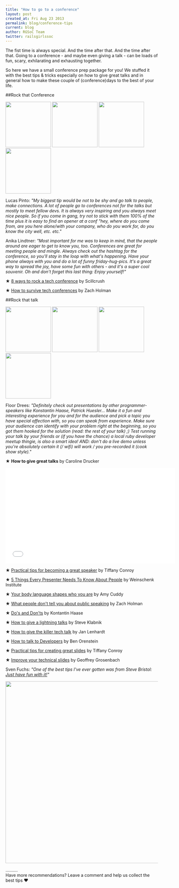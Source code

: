 ```yaml
---
title: "How to go to a conference"
layout: post
created_at: Fri Aug 23 2013
permalink: blog/conference-tips
current: blog
author: RGSoC Team
twitter: railsgirlssoc
---
```



The fist time is always special. And the time after that. And the time after that.
Going to a conference - and maybe even giving a talk - can be loads of fun, scary, exhilarating and exhausting together.

So here we have a small conference prep package for you! We stuffed it with the best tips & tricks especially on how to give great talks and in general how to make these couple of (conference)days to the best of your life.


##Rock that Conference


<img src="https://f.cloud.github.com/assets/1711357/1010419/97b3d93c-0b4a-11e3-9a9f-865fdaf7ed7e.png" width="150">
<img src="https://f.cloud.github.com/assets/1711357/1010419/97b3d93c-0b4a-11e3-9a9f-865fdaf7ed7e.png" width="150">
<img src="https://f.cloud.github.com/assets/1711357/1010419/97b3d93c-0b4a-11e3-9a9f-865fdaf7ed7e.png" width="150">
<img src="https://f.cloud.github.com/assets/1711357/1010419/97b3d93c-0b4a-11e3-9a9f-865fdaf7ed7e.png" width="150">


Lucas Pinto: *"My biggest tip would be not to be shy and go talk to people, make connections. A lot of people go to conferences not for the talks but mostly to meet fellow devs. It is always very inspiring and you always meet nice people. So if you come in gang, try not to stick with them 100% of the time plus it is easy to find an opener at a conf "hey, where do you come from, are you here alone/with your company, who do you work for, do you know the city well, etc. etc."*


Anika Lindtner: *"Most important for me was to keep in mind, that the people around are eager to get to know you, too. Conferences are great for meeting people and mingle. Always check out the hashtag for the conference, so you'll stay in the loop with what's happening. Have your phone always with you and do a lot of funny friday-hug-pics. It's a great way to spread the joy, have some fun with others - and it's a super cool souvenir. Oh and don't forget this last thing: Enjoy yourself!"*


&#9733; [8 ways to rock a tech conference](http://skillcrush.com/2012/10/10/8-ways-to-rock-a-tech-conference-how-to-network-your-butt-off-or-how-to-make-new-friends-while-at-a-conference/) by Scillcrush


&#9733; [How to survive tech conferences](http://zachholman.com/posts/how-to-survive-tech-conferences/)
by Zach Holman



##Rock that talk

<img src="https://f.cloud.github.com/assets/1711357/1010421/9ac77458-0b4a-11e3-9eee-0871e47a8af3.png" width="150">
<img src="https://f.cloud.github.com/assets/1711357/1010421/9ac77458-0b4a-11e3-9eee-0871e47a8af3.png" width="150">
<img src="https://f.cloud.github.com/assets/1711357/1010421/9ac77458-0b4a-11e3-9eee-0871e47a8af3.png" width="150">
<img src="https://f.cloud.github.com/assets/1711357/1010421/9ac77458-0b4a-11e3-9eee-0871e47a8af3.png" width="150">



Floor Drees: *"Definitely check out presentations by other programmer-speakers like Konstantin Haase, Patrick Huesler... Make it a fun and interesting experience for you and for the audience and pick a topic you have special affection with, so you can speak from experience.
Make sure your audience can identify with your problem right at the beginning, so you got them hooked for the solution (read: the rest of your talk) ;)
Test running your talk by your friends or (if you have the chance) a local ruby developer meetup thingie, is also a smart idea!
AND: don't do a live demo unless you're absolutely certain it (/ wifi) will work / you pre-recorded it (cook show style)."*


&#9733; **How to give great talks** by Caroline Drucker 

<object width="560" height="315"><param name="movie" value="//www.youtube.com/v/2H36kbMMrZo?version=3&amp;hl=en_US"></param><param name="allowFullScreen" value="true"></param><param name="allowscriptaccess" value="always"></param><embed src="//www.youtube.com/v/2H36kbMMrZo?version=3&amp;hl=en_US" type="application/x-shockwave-flash" width="560" height="315" allowscriptaccess="always" allowfullscreen="true"></embed></object>

&#9733; [Practical tips for becoming a great speaker](http://weareallaweso.me/2012/06/12/practical-tips-for-becoming-a-great-speaker.html) by Tiffany Conroy

&#9733; [5 Things Every Presenter Needs To Know About People](http://vimeo.com/44267609) by Weinschenk Institute

&#9733; [Your body language shapes who you are](http://www.youtube.com/watch?v=Ks-_Mh1QhMc) by Amy Cuddy

&#9733; [What people don't tell you about public speaking](http://zachholman.com/posts/what-they-dont-tell-you-about-public-speaking/) by Zach Holman

&#9733; [Do's and Don'ts](https://gist.github.com/rkh/ef2d02b1d95f7a04f10f) by Kontantin Haase

&#9733; [How to give a lightning talks](http://vimeo.com/57965823) by Steve Klabnik

&#9733; [How to give the killer tech talk](http://writing.jan.io/2013/05/10/how-to-give-the-killer-tech-talk---a-pamphlet.html) by Jan Lenhardt

&#9733; [How to talk to Developers](http://www.youtube.com/watch?v=l9JXH7JPjR4) by Ben Orenstein

&#9733; [Practical tips for creating great slides](http://weareallaweso.me/2012/06/22/practical-tips-for-creating-great-slides.html) by Tiffany Conroy

&#9733; [Improve your technical slides](http://nubyonrails.com/articles/improve-your-technical-slides) by Geoffrey Grosenbach


Sven Fuchs: *"One of the best tips I've ever gotten was from Steve Bristol: [Just have fun with it!](http://lesseverything.com/blog/archives/2013/02/18/just-have-fun-with-it/)"*

<img src="https://f.cloud.github.com/assets/1711357/1010425/a824ef90-0b4a-11e3-8ae6-c803a5c82c2f.png" width="600">

..........
<br>
Have more recommendations? Leave a comment and help us collect the best tips &hearts;

